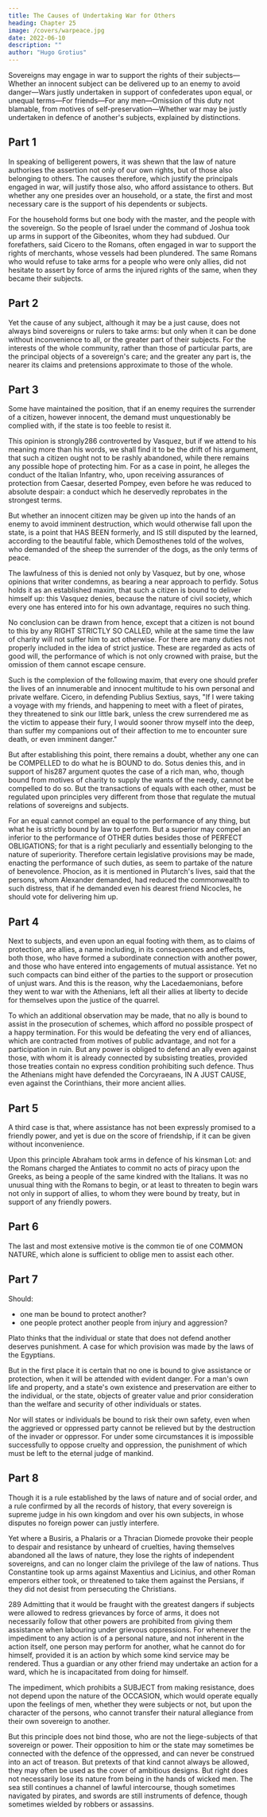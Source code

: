 ```yaml
---
title: The Causes of Undertaking War for Others
heading: Chapter 25
image: /covers/warpeace.jpg
date: 2022-06-10
description: ""
author: "Hugo Grotius"
---
```



Sovereigns may engage in war to support the rights of their subjects—Whether an innocent subject can be delivered up to an enemy to avoid danger—Wars justly undertaken in support of confederates upon equal, or unequal terms—For friends—For any men—Omission of this duty not blamable, from motives of self-preservation—Whether war may be justly undertaken in defence of another's subjects, explained by distinctions.


## Part 1

In speaking of belligerent powers, it was shewn that the law of nature authorises the assertion not only of our own rights, but of those also belonging to others. The causes therefore, which justify the principals engaged in war, will justify those also, who afford assistance to others. But whether any one presides over an household, or a state, the first and most necessary care is the support of his dependents or subjects. 

For the household forms but one body with the master, and the people with the sovereign. So the people of Israel under the command of Joshua took up arms in support of the Gibeonites, whom they had subdued. Our forefathers, said Cicero to the Romans, often engaged in war to support the rights of merchants, whose vessels had been plundered. The same Romans who would refuse to take arms for a people who were only allies, did not hesitate to assert by force of arms the injured rights of the same, when they became their subjects.


## Part 2

Yet the cause of any subject, although it may be a just cause, does not always bind sovereigns or rulers to take arms: but only when it can be done without inconvenience to all, or the greater part of their subjects. For the interests of the whole community, rather than those of particular parts, are the principal objects of a sovereign's care; and the greater any part is, the nearer its claims and pretensions approximate to those of the whole.


## Part 3

Some have maintained the position, that if an enemy requires the surrender of a citizen, however innocent, the demand must unquestionably be complied with, if the state is too feeble to resist it. 

This opinion is strongly286 controverted by Vasquez, but if we attend to his meaning more than his words, we shall find it to be the drift of his argument, that such a citizen ought not to be rashly abandoned, while there remains any possible hope of protecting him. For as a case in point, he alleges the conduct of the Italian Infantry, who, upon receiving assurances of protection from Caesar, deserted Pompey, even before he was reduced to absolute despair: a conduct which he deservedly reprobates in the strongest terms.

But whether an innocent citizen may be given up into the hands of an enemy to avoid imminent destruction, which would otherwise fall upon the state, is a point that HAS BEEN formerly, and IS still disputed by the learned, according to the beautiful fable, which Demosthenes told of the wolves, who demanded of the sheep the surrender of the dogs, as the only terms of peace. 

The lawfulness of this is denied not only by Vasquez, but by one, whose opinions that writer condemns, as bearing a near approach to perfidy. Sotus holds it as an established maxim, that such a citizen is bound to deliver himself up: this Vasquez denies, because the nature of civil society, which every one has entered into for his own advantage, requires no such thing.

No conclusion can be drawn from hence, except that a citizen is not bound to this by any RIGHT STRICTLY SO CALLED, while at the same time the law of charity will not suffer him to act otherwise. For there are many duties not properly included in the idea of strict justice. These are regarded as acts of good will, the performance of which is not only crowned with praise, but the omission of them cannot escape censure.

Such is the complexion of the following maxim, that every one should prefer the lives of an innumerable and innocent multitude to his own personal and private welfare. Cicero, in defending Publius Sextius, says, "If I were taking a voyage with my friends, and happening to meet with a fleet of pirates, they threatened to sink our little bark, unless the crew surrendered me as the victim to appease their fury, I would sooner throw myself into the deep, than suffer my companions out of their affection to me to encounter sure death, or even imminent danger."

But after establishing this point, there remains a doubt, whether any one can be COMPELLED to do what he is BOUND to do. Sotus denies this, and in support of his287 argument quotes the case of a rich man, who, though bound from motives of charity to supply the wants of the needy, cannot be compelled to do so. But the transactions of equals with each other, must be regulated upon principles very different from those that regulate the mutual relations of sovereigns and subjects.

For an equal cannot compel an equal to the performance of any thing, but what he is strictly bound by law to perform. But a superior may compel an inferior to the performance of OTHER duties besides those of PERFECT OBLIGATIONS; for that is a right peculiarly and essentially belonging to the nature of superiority. Therefore certain legislative provisions may be made, enacting the performance of such duties, as seem to partake of the nature of benevolence. Phocion, as it is mentioned in Plutarch's lives, said that the persons, whom Alexander demanded, had reduced the commonwealth to such distress, that if he demanded even his dearest friend Nicocles, he should vote for delivering him up.


## Part 4

Next to subjects, and even upon an equal footing with them, as to claims of protection, are allies, a name including, in its consequences and effects, both those, who have formed a subordinate connection with another power, and those who have entered into engagements of mutual assistance. Yet no such compacts can bind either of the parties to the support or prosecution of unjust wars. And this is the reason, why the Lacedaemonians, before they went to war with the Athenians, left all their allies at liberty to decide for themselves upon the justice of the quarrel.

To which an additional observation may be made, that no ally is bound to assist in the prosecution of schemes, which afford no possible prospect of a happy termination. For this would be defeating the very end of alliances, which are contracted from motives of public advantage, and not for a participation in ruin. But any power is obliged to defend an ally even against those, with whom it is already connected by subsisting treaties, provided those treaties contain no express condition prohibiting such defence. Thus the Athenians might have defended the Corcyraeans, IN A JUST CAUSE, even against the Corinthians, their more ancient allies.


## Part 5

A third case is that, where assistance has not been expressly promised to a friendly power, and yet is due on the score of friendship, if it can be given without inconvenience.

Upon this principle Abraham took arms in defence of his kinsman Lot: and the Romans charged the Antiates to commit no acts of piracy upon the Greeks, as being a people of the same kindred with the Italians. It was no unusual thing with the Romans to begin, or at least to threaten to begin wars not only in support of allies, to whom they were bound by treaty, but in support of any friendly powers.


## Part 6

The last and most extensive motive is the common tie of one COMMON NATURE, which alone is sufficient to oblige men to assist each other.



## Part 7

Should:
- one man be bound to protect another? 
- one people protect another people from injury and aggression?

Plato thinks that the individual or state that does not defend another deserves punishment. A case for which provision was made by the laws of the Egyptians.

But in the first place it is certain that no one is bound to give assistance or protection, when it will be attended with evident danger. For a man's own life and property, and a state's own existence and preservation are either to the individual, or the state, objects of greater value and prior consideration than the welfare and security of other individuals or states.

Nor will states or individuals be bound to risk their own safety, even when the aggrieved or oppressed party cannot be relieved but by the destruction of the invader or oppressor. For under some circumstances it is impossible successfully to oppose cruelty and oppression, the punishment of which must be left to the eternal judge of mankind.


## Part 8

Though it is a rule established by the laws of nature and of social order, and a rule confirmed by all the records of history, that every sovereign is supreme judge in his own kingdom and over his own subjects, in whose disputes no foreign power can justly interfere. 

Yet where a Busiris, a Phalaris or a Thracian Diomede provoke their people to despair and resistance by unheard of cruelties, having themselves abandoned all the laws of nature, they lose the rights of independent sovereigns, and can no longer claim the privilege of the law of nations. Thus Constantine took up arms against Maxentius and Licinius, and other Roman emperors either took, or threatened to take them against the Persians, if they did not desist from persecuting the Christians.

289 Admitting that it would be fraught with the greatest dangers if subjects were allowed to redress grievances by force of arms, it does not necessarily follow that other powers are prohibited from giving them assistance when labouring under grievous oppressions. For whenever the impediment to any action is of a personal nature, and not inherent in the action itself, one person may perform for another, what he cannot do for himself, provided it is an action by which some kind service may be rendered. Thus a guardian or any other friend may undertake an action for a ward, which he is incapacitated from doing for himself.

The impediment, which prohibits a SUBJECT from making resistance, does not depend upon the nature of the OCCASION, which would operate equally upon the feelings of men, whether they were subjects or not, but upon the character of the persons, who cannot transfer their natural allegiance from their own sovereign to another. 

But this principle does not bind those, who are not the liege-subjects of that sovereign or power. Their opposition to him or the state may sometimes be connected with the defence of the oppressed, and can never be construed into an act of treason. But pretexts of that kind cannot always be allowed, they may often be used as the cover of ambitious designs. But right does not necessarily lose its nature from being in the hands of wicked men. The sea still continues a channel of lawful intercourse, though sometimes navigated by pirates, and swords are still instruments of defence, though sometimes wielded by robbers or assassins.


